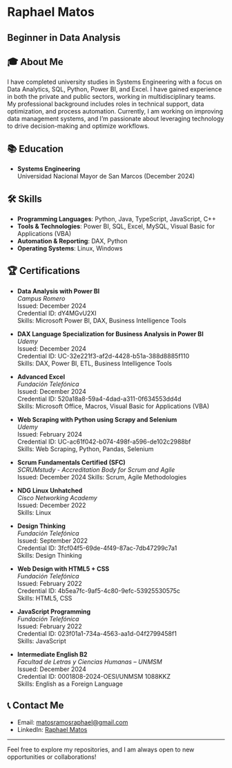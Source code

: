 # Raphael Matos
## Beginner in Data Analysis

## 🎓 About Me
I have completed university studies in Systems Engineering with a focus on Data Analytics, SQL, Python, Power BI, and Excel. I have gained experience in both the private and public sectors, working in multidisciplinary teams. My professional background includes roles in technical support, data optimization, and process automation. Currently, I am working on improving data management systems, and I’m passionate about leveraging technology to drive decision-making and optimize workflows.

## 📚 Education
- **Systems Engineering**  
  Universidad Nacional Mayor de San Marcos (December 2024)

## 🛠️ Skills
- **Programming Languages**: Python, Java, TypeScript, JavaScript, C++
- **Tools & Technologies**: Power BI, SQL, Excel, MySQL, Visual Basic for Applications (VBA)
- **Automation & Reporting**: DAX, Python 
- **Operating Systems**: Linux, Windows

## 🏆 Certifications

- **Data Analysis with Power BI**  
  *Campus Romero*  
  Issued: December 2024  
  Credential ID: dY4MGvU2XI  
  Skills: Microsoft Power BI, DAX, Business Intelligence Tools

- **DAX Language Specialization for Business Analysis in Power BI**  
  *Udemy*  
  Issued: December 2024  
  Credential ID: UC-32e221f3-af2d-4428-b51a-388d8885f110  
  Skills: DAX, Power BI, ETL, Business Intelligence Tools

- **Advanced Excel**  
  *Fundación Telefónica*  
  Issued: December 2024  
  Credential ID: 520a18a8-59a4-4dad-a311-0f634553dd4d  
  Skills: Microsoft Office, Macros, Visual Basic for Applications (VBA)

- **Web Scraping with Python using Scrapy and Selenium**  
  *Udemy*  
  Issued: February 2024  
  Credential ID: UC-ac61f042-b074-498f-a596-de102c2988bf  
  Skills: Web Scraping, Python, Pandas, Selenium

- **Scrum Fundamentals Certified (SFC)**  
  *SCRUMstudy - Accreditation Body for Scrum and Agile*  
  Issued: December 2024
  Skills: Scrum, Agile Methodologies

- **NDG Linux Unhatched**  
  *Cisco Networking Academy*  
  Issued: December 2022  
  Skills: Linux

- **Design Thinking**  
  *Fundación Telefónica*  
  Issued: September 2022  
  Credential ID: 3fcf04f5-69de-4f49-87ac-7db47299c7a1  
  Skills: Design Thinking

- **Web Design with HTML5 + CSS**  
  *Fundación Telefónica*  
  Issued: February 2022  
  Credential ID: 4b5ea7fc-9af5-4c80-9efc-53925530575c  
  Skills: HTML5, CSS

- **JavaScript Programming**  
  *Fundación Telefónica*  
  Issued: February 2022  
  Credential ID: 023f01a1-734a-4563-aa1d-04f2799458f1  
  Skills: JavaScript

- **Intermediate English B2**  
  *Facultad de Letras y Ciencias Humanas – UNMSM*  
  Issued: December 2024  
  Credential ID: 0001808-2024-OESI/UNMSM 1088KKZ  
  Skills: English as a Foreign Language




## 📞 Contact Me
- Email: [matosramosraphael@gmail.com](mailto:matosramosraphael@gmail.com)
- LinkedIn: [Raphael Matos](https://www.linkedin.com/in/raphaelmatos-ramos)

---

Feel free to explore my repositories, and I am always open to new opportunities or collaborations!

